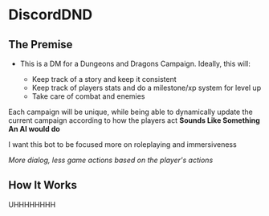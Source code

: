 # DiscordDND

## The Premise
* This is a DM for a Dungeons and Dragons Campaign. Ideally, this will:

  * Keep track of a story and keep it consistent
  * Keep track of players stats and do a milestone/xp system for level up
  * Take care of combat and enemies

Each campaign will be unique, while being able to dynamically update the current campaign according to how the players act
**Sounds Like Something An AI would do**

I want this bot to be focused more on roleplaying and immersiveness

*More dialog, less game actions based on the player's actions*


## How It Works
UHHHHHHHH
